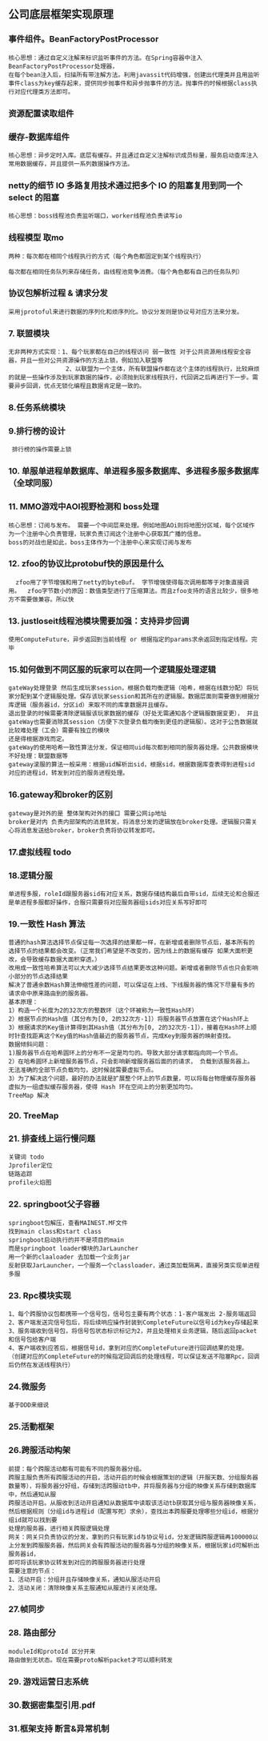 ## 公司底层框架实现原理


### 事件组件。BeanFactoryPostProcessor
    核心思想：通过自定义注解来标识监听事件的方法。在Spring容器中注入BeanFactoryPostProcessor处理器，
    在每个bean注入后，扫描所有带注解方法。利用javassit代码增强，创建出代理类并且用监听事件class为key缓存起来，提供同步抛事件和异步抛事件的方法。抛事件的时候根据class执行对应代理类方法即可。
### 资源配置读取组件

### 缓存-数据库组件
    核心思想：异步定时入库。底层有缓存。并且通过自定义注解标识成员标量，服务启动查库注入常用数据缓存，并且提供一系列数据操作方法。
    
### netty的细节 IO 多路复用技术通过把多个 IO 的阻塞复用到同一个 select 的阻塞
    核心思想：boss线程池负责监听端口，worker线程池负责读写io
    
### 线程模型   取mo
    两种：每次都在相同个线程执行的方式（每个角色都固定到某个线程执行）
         每次都在相同任务队列来存储任务，由线程池竞争消费。（每个角色都有自己的任务队列）

### 协议包解析过程 & 请求分发
    采用jprotoful来进行数据的序列化和烦序列化。协议分发则是协议号对应方法来分发。

### 7. 联盟模块
    无非两种方式实现：1、每个玩家都在自己的线程访问 弱一致性 对于公共资源用线程安全容器，并且一些对公共资源操作的方法上锁，例如加入联盟等
                    2、以联盟为一个主体，所有联盟操作都在这个主体的线程执行，比较麻烦的就是一些操作涉及到玩家数据的操作，必须抛到玩家线程执行，代回调之后再进行下一步。需要异步回调，优点无锁化编程且数据肯定是一致的。

### 8.任务系统模块

### 9.排行榜的设计
     排行榜的操作需要上锁
     
### 10. 单服单进程单数据库、单进程多服多数据库、多进程多服多数据库（全球同服）

### 11. MMO游戏中AOI视野检测和 boss处理
    核心思想：订阅与发布。 需要一个中间层来处理。例如地图AOi则将地图分区域，每个区域作为一个注册中心负责管理，玩家负责订阅这个注册中心获取其广播的信息。
    boss的对战也是如此，boss主体作为一个注册中心来实现订阅与发布
    
### 12. zfoo的协议比protobuf快的原因是什么
      zfoo用了字节增强和用了netty的byteBuf。 字节增强使得每次调用都等于对象直接调用。  zfoo字节数小的原因：数值类型进行了压缩算法。而且zfoo支持的语言比较少，很多地方不需要做兼容。所以快

### 13. justloseit线程池模块需要加强：支持异步回调
    使用ComputeFuture，异步返回到当前线程 or 根据指定的params求余返回到指定线程。完毕
    
### 15.如何做到不同区服的玩家可以在同一个逻辑服处理逻辑
    gateWay处理登录 然后生成玩家session，根据负载均衡逻辑（哈希，根据在线数分配）将玩家分配到某个逻辑服处理。保存该玩家session和其所在的逻辑服。数据层面则需要做到根据分库逻辑（服务器id，分区id）来取不同的库拿数据并且缓存。
    退出登录的时候需要清除逻辑服该玩家数据的缓存（好处无需通知各个逻辑服数据变更）， 并且gateWay也需要消除其session（方便下次登录负载均衡到更佳的逻辑服）。这对于公告数据就比较难处理（工会）需要有独立的模块
    还是得根据游戏而定。
    gateWay的使用哈希一致性算法分发，保证相同uid每次都到相同的服务器处理。公共数据模块不好处理：联盟数据等
    gateway滚服的算法一般采用：根据uid解析出sid，根据sid，根据数据库查表得到进程sid对应的进程id，转发到对应的服务进程处理。
    
### 16.gateway和broker的区别
    gateway是对外的是 整体架构对外的接口 需要公网ip地址
    broker是对内 负责内部架构的消息转发，将消息分发的逻辑放在broker处理。逻辑服只需关心将消息发送给broker，broker负责将协议转发即可。
    
### 17.虚拟线程 todo

### 18.逻辑分服
    单进程多服，roleId跟服务器sid有对应关系，数据存储结构最后自带sid，后续无论和合服还是单进程多服都好操作，合服只需要将对应服务器组sids对应关系写好即可
    
### 19.一致性 Hash 算法
    普通的hash算法选择节点保证每一次选择的结果都一样，在新增或者删除节点后，基本所有的选择节点的结果都会改变。（正常我们希望是不改变的，因为线上的数据有缓存 如果大面积更改，会导致缓存数据大面积穿透。） 
    改用成一致性哈希算法可以大大减少选择节点结果更改这种问题。新增或者删除节点也只会影响小部分的节点选择结果
    解决了普通余数Hash算法伸缩性差的问题，可以保证在上线、下线服务器的情况下尽量有多的请求命中原来路由到的服务器。
    基本原理：
    1）构造一个长度为2的32次方的整数环（这个环被称为一致性Hash环）
    2）根据节点的Hash值（其分布为[0, 2的32次方-1]）将服务器节点放置在这个Hash环上
    3）根据请求的Key值计算得到其Hash值（其分布为[0, 2的32次方-1]），接着在Hash环上顺时针查找距离这个Key值的Hash值最近的服务器节点，完成Key到服务器的映射查找。
    数据倾斜问题：
    1)服务器节点在哈希圆环上的分布不一定是均匀的。导致大部分请求都指向同一个节点。
    2）在哈希圆环上新增服务器节点，只会影响新增服务器后面的的请求， 负载到该服务器上。 无法准确的全部节点负载均匀，这时候就需要虚拟节点。
    3）为了解决这个问题，最好的办法就是扩展整个环上的节点数量，可以将每台物理缓存服务器虚拟为一组虚拟缓存服务器，使得 Hash 环在空间上的分割更加均匀。
    TreeMap 解决
### 20. TreeMap
    
### 21. 排查线上运行慢问题
    关键词 todo
    Jprofiler定位
    链路追踪
    profile火焰图
    
### 22. springboot父子容器
    springboot包解压，查看MAINEST.MF文件
    找到main class和start class
    springboot启动执行的并不是项目的main
    而是springboot loader模块的JarLauncher
    用一个新的claaloader 去加载一个业务jar
    反射获取JarLauncher，一个服务一个classloader，通过类加载隔离，直接另类实现单进程多服
    
### 23. Rpc模块实现
    1、每个跨服协议包都携带一个信号包，信号包主要有两个状态：1-客户端发出 2-服务端返回
    2、客户端发送完信号包后，将后续响应操作封装到CompleteFuture以信号id为key存储起来
    3、服务端收到信号包，将信号包状态标识标记为2，并且处理相关业务逻辑，随后返回packet和信号包给客户端
    4、客户端收到应答后，根据信号id，拿到对应的CompleteFuture进行回调结果的处理。
    （创建对应的CompleteFuture的时候指定回调后的处理线程，可以保证发送不阻塞Rpc，回调后仍然在发送线程执行）    
    
### 24.微服务
    基于DDD来细说
    
### 25.活動框架

### 26.跨服活动构架
    前提：每个跨服活动都有可能有不同的服务器分组。
    跨服主服负责所有跨服活动的开启，活动开启的时候会根据策划的逻辑（开服天数、分组服务器数量等），将服务器分好组，存储到活跨服动tb中，并将服务器与分组的映像关系存储到数据库中，然后通知从服
    跨服活动开启。从服收到活动开启通知从数据库中读取该活动tb获取其分组与服务器映像关系，然后根据规则（分组id与进程id（配置写死）求余），查找出本跨服要处理哪些分组id，根据分组id就可以找到要
    处理的服务器，进行相关跨服逻辑处理
    网关：网关只负责协议的分发，拿到的只有玩家id与协议号id，分发逻辑跨服逻辑再100000以上分发到跨服服务器，然后网关会有跨服活动的服务器与分组的映像关系，根据玩家id可解析出服务器id，
    即可将该玩家协议转发到对应的跨服服务器进行处理
    需要注意的节点：
    1、活动开启：分组并且存储映像关系，通知从服活动开启
    2、活动关闭：清除映像关系主服通知从服进行关闭处理。

### 27.帧同步

### 28. 路由部分 
    moduleId和protoId 区分开来
    路由做到无状态。现在需要proto解析packet才可以顺利转发
    
### 29. 游戏运营日志系统

### 30.数据密集型引用.pdf

### 31.框架支持 断言&异常机制 
    
